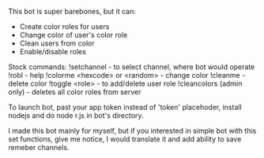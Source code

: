 This bot is super barebones, but it can:  
* Create color roles for users
* Change color of user's color role
* Clean users from color
* Enable/disable roles

Stock commands:
!setchannel - to select channel, where bot would operate
!robl - help
!colorme <hexcode\> or \<random> - change color
!cleanme - delete color
!toggle \<role> - to add/delete user role
!cleancolors (admin only) - deletes all color roles from server

To launch bot, past your app token instead of 'token' placehoder, install nodejs and do node r.js in bot's directory.

I made this bot mainly for myself, but if you interested in simple bot with this set functions, give me notice, I would translate it and add ability to save remeber channels.
